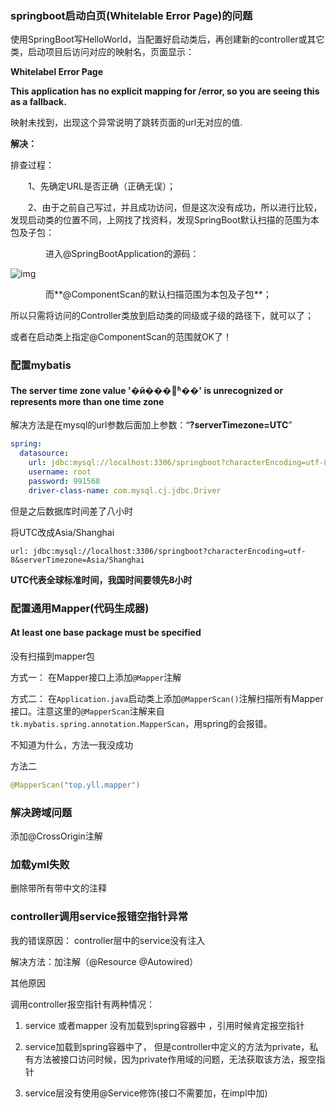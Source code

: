 ### springboot启动白页(Whitelable Error Page)的问题

使用SpringBoot写HelloWorld，当配置好启动类后，再创建新的controller或其它类，启动项目后访问对应的映射名，页面显示：

**Whitelabel Error Page**

**This application has no explicit mapping for /error, so you are seeing this as a fallback.**

映射未找到，出现这个异常说明了跳转页面的url无对应的值.

**解决：**

排查过程：

　　1、先确定URL是否正确（正确无误）；

　　2、由于之前自己写过，并且成功访问，但是这次没有成功，所以进行比较，发现启动类的位置不同，上网找了找资料，发现SpringBoot默认扫描的范围为本包及子包：

　　　　进入@SpringBootApplication的源码：

![img](..\img\1620)

　　　　而**@ComponentScan的默认扫描范围为本包及子包**；

所以只需将访问的Controller类放到启动类的同级或子级的路径下，就可以了；

或者在启动类上指定@ComponentScan的范围就OK了！



### 配置mybatis

#### The server time zone value '�й���׼ʱ��' is unrecognized or represents more than one time zone

解决方法是在mysql的url参数后面加上参数：“**?serverTimezone=UTC**”

```yml
spring:
  datasource:
    url: jdbc:mysql://localhost:3306/springboot?characterEncoding=utf-8&serverTimezone=UTC
    username: root
    password: 991568
    driver-class-name: com.mysql.cj.jdbc.Driver
```

但是之后数据库时间差了八小时

将UTC改成Asia/Shanghai

```
url: jdbc:mysql://localhost:3306/springboot?characterEncoding=utf-8&serverTimezone=Asia/Shanghai
```

**UTC代表全球标准时间，我国时间要领先8小时**





### 配置通用Mapper(代码生成器)

#### At least one base package must be specified

没有扫描到mapper包

方式一： 在Mapper接口上添加`@Mapper`注解

方式二： 在`Application.java`启动类上添加`@MapperScan()`注解扫描所有Mapper接口。注意这里的`@MapperScan`注解来自`tk.mybatis.spring.annotation.MapperScan`，用spring的会报错。

不知道为什么，方法一我没成功

方法二

```java
@MapperScan("top.yll.mapper")
```



### 解决跨域问题

添加@CrossOrigin注解



### 加载yml失败

删除带所有带中文的注释





### controller调用service报错空指针异常

我的错误原因： controller层中的service没有注入

解决方法：加注解（@Resource @Autowired） 

其他原因

调用controller报空指针有两种情况： 

1.  service 或者mapper 没有加载到spring容器中 ，引用时候肯定报空指针

2.  service加载到spring容器中了， 但是controller中定义的方法为private，私有方法被接口访问时候，因为private作用域的问题，无法获取该方法，报空指针

3. service层没有使用@Service修饰(接口不需要加，在impl中加)   